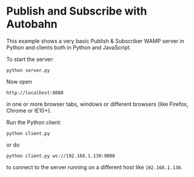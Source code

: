 # Publish and Subscribe with Autobahn

This example shows a very basic Publish & Subscriber WAMP server in Python and clients both in Python and JavaScript.

To start the server:

	python server.py

Now open

	http://localhost:8080

in one or more browser tabs, windows or different browsers (like Firefox, Chrome or IE10+).

Run the Python client:

	python client.py

or do

	python client.py ws://192.168.1.130:9000

to connect to the server running on a different host like `192.168.1.130`.
